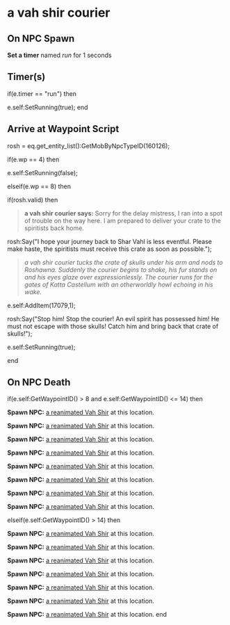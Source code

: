 # a vah shir courier


## On NPC Spawn

**Set a timer** named *run* for 1 seconds


## Timer(s)

if(e.timer == "run") then


e.self:SetRunning(true);
end



## Arrive at Waypoint Script

rosh = eq.get_entity_list():GetMobByNpcTypeID(160126);

if(e.wp == 4) then


e.self:SetRunning(false);

elseif(e.wp == 8) then


if(rosh.valid) then



>**a vah shir courier says:** Sorry for the delay mistress, I ran into a spot of trouble on the way here. I am prepared to deliver your crate to the spiritists back home.



rosh:Say("I hope your journey back to Shar Vahl is less eventful. Please make haste, the spiritists must receive this crate as soon as possible.");



>*a vah shir courier tucks the crate of skulls under his arm and nods to Roshawna. Suddenly the courier begins to shake, his fur stands on and his eyes glaze over expressionlessly. The courier runs for the gates of Katta Castellum with an otherworldly howl echoing in his wake.*



e.self:AddItem(17079,1);



rosh:Say("Stop him! Stop the courier! An evil spirit has possessed him! He must not escape with those skulls! Catch him and bring back that crate of skulls!");



e.self:SetRunning(true);

end






## On NPC Death

if(e.self:GetWaypointID() > 8 and e.self:GetWaypointID() <= 14) then


**Spawn NPC:**  [a reanimated Vah Shir](/npc/160172) at this location.


**Spawn NPC:**  [a reanimated Vah Shir](/npc/160172) at this location.


**Spawn NPC:**  [a reanimated Vah Shir](/npc/160172) at this location.


**Spawn NPC:**  [a reanimated Vah Shir](/npc/160172) at this location.


**Spawn NPC:**  [a reanimated Vah Shir](/npc/160172) at this location.


**Spawn NPC:**  [a reanimated Vah Shir](/npc/160172) at this location.


**Spawn NPC:**  [a reanimated Vah Shir](/npc/160172) at this location.


**Spawn NPC:**  [a reanimated Vah Shir](/npc/160172) at this location.

elseif(e.self:GetWaypointID() > 14) then


**Spawn NPC:**  [a reanimated Vah Shir](/npc/160172) at this location.


**Spawn NPC:**  [a reanimated Vah Shir](/npc/160172) at this location.


**Spawn NPC:**  [a reanimated Vah Shir](/npc/160172) at this location.


**Spawn NPC:**  [a reanimated Vah Shir](/npc/160172) at this location.


**Spawn NPC:**  [a reanimated Vah Shir](/npc/160172) at this location.


**Spawn NPC:**  [a reanimated Vah Shir](/npc/160172) at this location.


**Spawn NPC:**  [a reanimated Vah Shir](/npc/160172) at this location.
end



